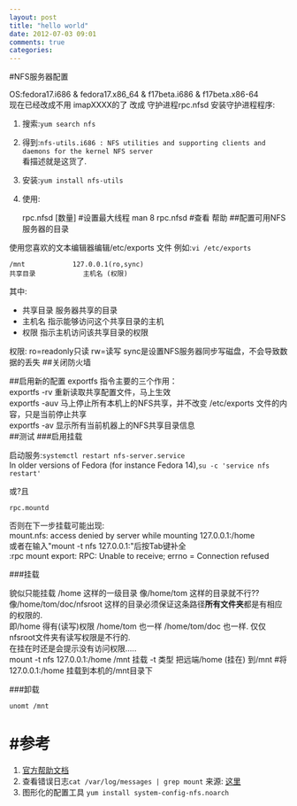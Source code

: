 ```yaml
---
layout: post
title: "hello world"
date: 2012-07-03 09:01
comments: true
categories: 
---
```


#NFS服务器配置

OS:fedora17.i686 & fedora17.x86_64 & f17beta.i686 & f17beta.x86-64   
现在已经改成不用 imapXXXX的了
改成 守护进程rpc.nfsd
安装守护进程程序:  
1. 搜索:`yum search nfs`    
2. 得到:`nfs-utils.i686 : NFS utilities and supporting clients and daemons for the kernel NFS server`  
	看描述就是这货了.  
3. 安装:`yum install nfs-utils`  
4. 使用:
 
	rpc.nfsd [数量]		#设置最大线程
	man 8 rpc.nfsd 		#查看 帮助
##配置可用NFS服务器的目录

使用您喜欢的文本编辑器编辑/etc/exports 文件
例如:`vi /etc/exports`

	/mnt			127.0.0.1(ro,sync)
	共享目录			主机名	(权限)  
其中:

* 共享目录	服务器共享的目录
* 主机名	指示能够访问这个共享目录的主机
* 权限	指示主机访问该共享目录的权限

	
权限:
ro=readonly只读 rw=读写
sync是设置NFS服务器同步写磁盘，不会导致数据的丢失
##关闭防火墙

##启用新的配置
exportfs 指令主要的三个作用：  
exportfs -rv   重新读取共享配置文件，马上生效   
exportfs -auv  马上停止所有本机上的NFS共享，并不改变 /etc/exports 文件的内容，只是当前停止共享  
exportfs -av   显示所有当前机器上的NFS共享目录信息  
##测试
###启用挂载

启动服务:`systemctl restart nfs-server.service`  
In older versions of Fedora (for instance Fedora 14),`su -c 'service nfs restart'`  


或?且   

	rpc.mountd	
否则在下一步挂载可能出现:  
mount.nfs: access denied by server while mounting 127.0.0.1:/home  
或者在输入"mount -t nfs 127.0.0.1:"后按Tab键补全  
:rpc mount export: RPC: Unable to receive; errno = Connection refused  

###挂载

</del>貌似只能挂载 /home 这样的一级目录 像/home/tom 这样的目录就不行??</del>  
像/home/tom/doc/nfsroot 这样的目录必须保证这条路径**所有文件夹**都是有相应的权限的.    
即/home 得有(读写)权限 /home/tom 也一样 /home/tom/doc 也一样. 仅仅nfsroot文件夹有读写权限是不行的.   
在挂在时还是会提示没有访问权限.....  
	mount -t nfs 127.0.0.1:/home 	/mnt
	挂载 -t 类型 把远端/home    (挂在)   到/mnt
	#将127.0.0.1:/home 挂载到本机的/mnt目录下

###卸载
 
	unomt /mnt


#参考
=====  
1. [官方帮助文档](http://fedoraproject.org/wiki/Administration_Guide_Draft/NFS)  
2. 查看错误日志`cat /var/log/messages | grep mount` 来源:
[这里](http://liuzhigong.blog.163.com/blog/static/17827237520115305226932/)  
3. 图形化的配置工具 `yum install system-config-nfs.noarch`